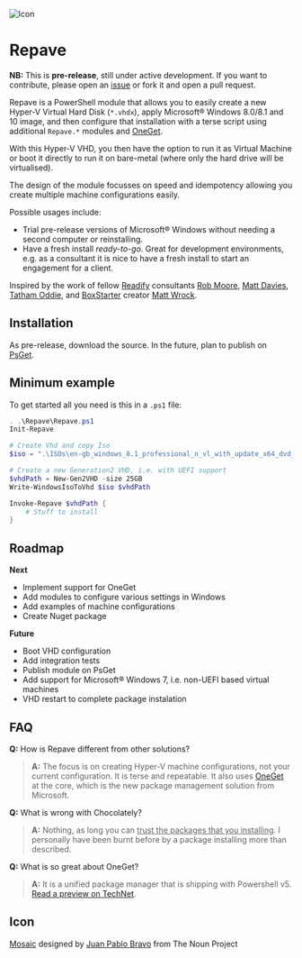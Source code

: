 ![Icon](https://raw.github.com/dennisroche/Repave/master/icon.png)

Repave
==========

**NB:** This is **pre-release**, still under active development. If you want to contribute, please open an [issue](https://github.com/dennisroche/Repave/issues) or fork it and open a pull request.

Repave is a PowerShell module that allows you to easily create a new Hyper-V Virtual Hard Disk (`*.vhdx`), apply Microsoft® Windows 8.0/8.1 and 10 image, and then configure that installation with a terse script using additional `Repave.*` modules and [OneGet](https://github.com/OneGet/).

With this Hyper-V VHD, you then have the option to run it as Virtual Machine or boot it directly to run it on bare-metal (where only the hard drive will be virtualised).

The design of the module focusses on speed and idempotency allowing you create multiple machine configurations easily.

Possible usages include:

* Trial pre-release versions of Microsoft® Windows without needing a second computer or reinstalling.
* Have a fresh install *ready-to-go*. Great for development environments, e.g. as a consultant it is nice to have a fresh install to start an engagement for a client.

Inspired by the work of fellow [Readify](http://readify.net/) consultants [Rob Moore](https://twitter.com/robdmoore), [Matt Davies](https://twitter.com/mdaviesnet), [Tatham Oddie](https://twitter.com/tathamoddie), and [BoxStarter](http://boxstarter.org/) creator [Matt Wrock](https://twitter.com/mwrockx).


Installation
---------------

As pre-release, download the source. In the future, plan to publish on [PsGet](http://psget.net/).


Minimum example
---------------

To get started all you need is this in a `.ps1` file:

```powershell
. .\Repave\Repave.ps1
Init-Repave

# Create Vhd and copy Iso
$iso = ".\ISOs\en-gb_windows_8.1_professional_n_vl_with_update_x64_dvd_4050338.iso"

# Create a new Generation2 VHD, i.e. with UEFI support
$vhdPath = New-Gen2VHD -size 25GB
Write-WindowsIsoToVhd $iso $vhdPath

Invoke-Repave $vhdPath {
    # Stuff to install
}
```	

Roadmap
---------------

**Next**

* Implement support for OneGet
* Add modules to configure various settings in Windows
* Add examples of machine configurations
* Create Nuget package

**Future**

* Boot VHD configuration
* Add integration tests
* Publish module on PsGet
* Add support for Microsoft® Windows 7, i.e. non-UEFI based virtual machines
* VHD restart to complete package instalation

FAQ
---------------

**Q:** How is Repave different from other solutions?
> **A:** The focus is on creating Hyper-V machine configurations, not your current configuration. It is terse and repeatable. It also uses [OneGet](https://github.com/OneGet/) at the core, which is the new package management solution from Microsoft.

**Q:** What is wrong with Chocolately?
> **A:** Nothing, as long you can <u>trust the packages that you installing</u>. I personally have been burnt before by a package installing more than described. 

**Q:** What is so great about OneGet?
> **A:** It is a unified package manager that is shipping with Powershell v5. [Read a preview on TechNet](http://blogs.technet.com/b/windowsserver/archive/2014/04/03/windows-management-framework-v5-preview.aspx).


Icon
---------------

[Mosaic](http://thenounproject.com/term/mosaic/17953/) designed by [Juan Pablo Bravo](http://thenounproject.com/bravo/) from The Noun Project
